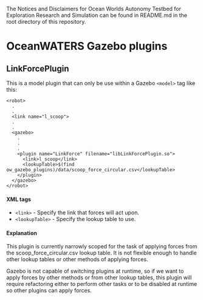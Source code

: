 The Notices and Disclaimers for Ocean Worlds Autonomy Testbed for Exploration
Research and Simulation can be found in README.md in the root directory of
this repository.

OceanWATERS Gazebo plugins
==================================
LinkForcePlugin
-------------------
This is a model plugin that can only be use within a Gazebo `<model>` tag like this:

```
<robot>
  .
  .
  <link name="l_scoop">
  .
  .
  <gazebo>
    .
    .
    .
    <plugin name="LinkForce" filename="libLinkForcePlugin.so">
      <link>l_scoop</link>
      <lookupTable>$(find ow_gazebo_plugins)/data/scoop_force_circular.csv</lookupTable>
    </plugin>
  </gazebo>
</robot>
```

#### XML tags
 - `<link>` - Specify the link that forces will act upon.
 - `<lookupTable>` - Specify the lookup table to use.

#### Explanation
This plugin is currently narrowly scoped for the task of applying forces from
the scoop_force_circular.csv lookup table. It is not flexible enough to handle
other lookup tables or other methods of applying forces.

Gazebo is not capable of switching plugins at runtime, so if we want to
apply forces by other methods or from other lookup tables, this plugin will
require refactoring either to perform other tasks or to be disabled at runtime
so other plugins can apply forces.


